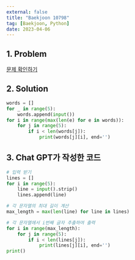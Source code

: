 ```yaml
---
external: false
title: "Baekjoon 10798"
tag: [Baekjoon, Python]
date: 2023-04-06
---
```


## 1. Problem

[문제 확인하기](https://www.acmicpc.net/problem/10798)

## 2. Solution

```python
words = []
for _ in range(5):
    words.append(input())
for i in range(max(len(e) for e in words)):
    for j in range(5):
        if i < len(words[j]):
            print(words[j][i], end='')
```

## 3. Chat GPT가 작성한 코드

```python
# 입력 받기
lines = []
for i in range(5):
    line = input().strip()
    lines.append(line)

# 각 문자열의 최대 길이 계산
max_length = max(len(line) for line in lines)

# 각 문자열에서 i번째 글자 추출하여 출력
for i in range(max_length):
    for j in range(5):
        if i < len(lines[j]):
            print(lines[j][i], end='')
print()
```
